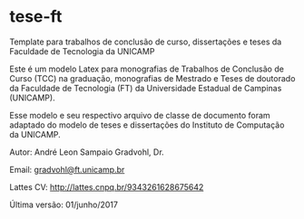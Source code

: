 # tese-ft
Template para trabalhos de conclusão de curso, dissertações e teses da Faculdade de Tecnologia da UNICAMP

Este é um modelo Latex para monografias de Trabalhos de Conclusão de Curso (TCC) na graduação, monografias de Mestrado e Teses de doutorado da Faculdade de Tecnologia (FT) da Universidade Estadual de Campinas (UNICAMP).

Esse modelo e seu respectivo arquivo de classe de documento foram adaptado do modelo de teses e dissertações do Instituto de Computação da UNICAMP.

Autor: André Leon Sampaio Gradvohl, Dr.

Email:        gradvohl@ft.unicamp.br

Lattes CV:    http://lattes.cnpq.br/9343261628675642

Última versão: 01/junho/2017
